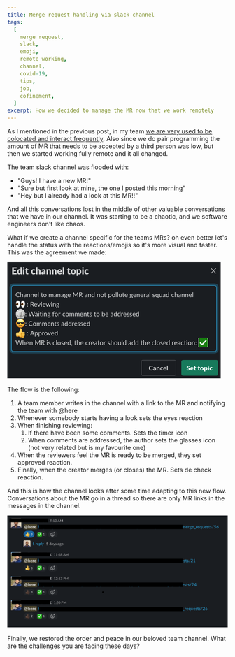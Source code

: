 ```yaml
---
title: Merge request handling via slack channel
tags:
  [
    merge request,
    slack,
    emoji,
    remote working,
    channel,
    covid-19,
    tips,
    job,
    cofinement,
  ]
excerpt: How we decided to manage the MR now that we work remotely
---
```


As I mentioned in the previous post, in my team [we are very used to be colocated and interact frequently](https://juan.pallares.me/remote-working-tips/). Also since we do pair programming the amount of MR that needs to be accepted by a third person was low, but then we started working fully remote and it all changed.

The team slack channel was flooded with:

- "Guys! I have a new MR!"
- "Sure but first look at mine, the one I posted this morning"
- "Hey but I already had a look at this MR!!"

And all this conversations lost in the middle of other valuable conversations that we have in our channel. It was starting to be a chaotic, and we software engineers don't like chaos.

What if we create a channel specific for the teams MRs? oh even better let's handle the status with the reactions/emojis so it's more visual and faster. This was the agreement we made:

![MR channel topic](../images/mr_channel_topic.png)

The flow is the following:

1. A team member writes in the channel with a link to the MR and notifying the team with @here
1. Whenever somebody starts having a look sets the eyes reaction
1. When finishing reviewing:
   1. If there have been some comments. Sets the timer icon
   1. When comments are addressed, the author sets the glasses icon (not very related but is my favourite one)
1. When the reviewers feel the MR is ready to be merged, they set approved reaction.
1. Finally, when the creator merges (or closes) the MR. Sets de check reaction.

And this is how the channel looks after some time adapting to this new flow. Conversations about the MR go in a thread so there are only MR links in the messages in the channel.

![MR channel](../images/mr_channel_example.png)

Finally, we restored the order and peace in our beloved team channel. What are the challenges you are facing these days?
